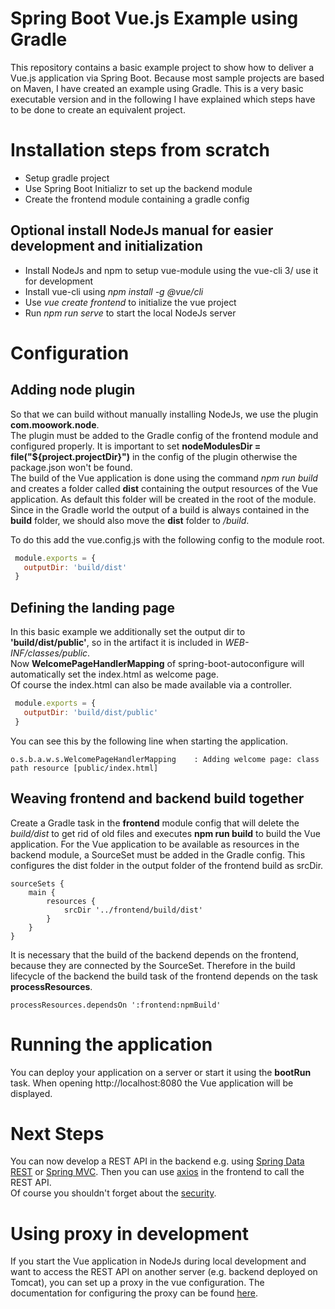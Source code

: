 # Spring Boot Vue.js Example using Gradle
This repository contains a basic example project to show how to deliver a Vue.js application via Spring Boot. Because most sample projects are 
based on Maven, I have created an example using Gradle.
This is a very basic executable version and in the following I have explained which steps have to be 
done to create an equivalent project.

# Installation steps from scratch
* Setup gradle project
* Use Spring Boot Initializr to set up the backend module
* Create the frontend module containing a gradle config

## Optional install NodeJs manual for easier development and initialization
* Install NodeJs and npm to setup vue-module using the vue-cli 3/ use it for development
* Install vue-cli using *npm install -g @vue/cli*
* Use *vue create frontend* to initialize the vue project
* Run *npm run serve* to start the local NodeJs server
 
# Configuration

## Adding node plugin
So that we can build without manually installing NodeJs, we use the plugin **com.moowork.node**.  
The plugin must be added to the Gradle config of the frontend module and configured properly.
It is important to set **nodeModulesDir = file("${project.projectDir}")** in the config of the plugin otherwise the 
package.json won't be found.  
The build of the Vue application is done using the command *npm run build* and creates a folder called **dist** containing 
the output resources of the Vue application. As default this folder will be created in the root of the module.  
Since in the Gradle world the output of a build is always contained in the **build** folder, we should also move the 
**dist** folder to */build*.

 To do this add the vue.config.js with the following config to the module root.
```javascript
 module.exports = {
   outputDir: 'build/dist'
 }
```

## Defining the landing page
In this basic example we additionally set the output dir to **'build/dist/public'**, so in the artifact it is included in *WEB-INF/classes/public*.  
Now **WelcomePageHandlerMapping** of spring-boot-autoconfigure will automatically set the index.html as welcome page.  
Of course the index.html can also be made available via a controller.

```javascript
 module.exports = {
   outputDir: 'build/dist/public'
 }
```

You can see this by the following line when starting the application.
```text
o.s.b.a.w.s.WelcomePageHandlerMapping    : Adding welcome page: class path resource [public/index.html]
```

## Weaving frontend and backend build together
  
Create a Gradle task in the **frontend** module config that will delete the *build/dist* to get rid of old files and executes **npm run build** to build the Vue application. 
For the Vue application to be available as resources in the backend module, a SourceSet must be added in the Gradle config. 
This configures the dist folder in the output folder of the frontend build as srcDir.

```text
sourceSets {
    main {
        resources {
            srcDir '../frontend/build/dist'
        }
    }
}
```
 
It is necessary that the build of the backend depends on the frontend, because they are connected by the SourceSet. Therefore
in the build lifecycle of the backend the build task of the frontend depends on the task **processResources**.
```text
processResources.dependsOn ':frontend:npmBuild'
```

# Running the application
You can deploy your application on a server or start it using the **bootRun** task. When opening http://localhost:8080 the Vue application will be displayed. 

# Next Steps
You can now develop a REST API in the backend e.g. using [Spring Data REST](https://spring.io/projects/spring-data-rest) or [Spring MVC](https://spring.io/guides/tutorials/rest/).
Then you can use [axios](https://github.com/axios/axios) in the frontend to call the REST API.  
Of course you shouldn't forget about the [security](https://spring.io/projects/spring-security).

# Using proxy in development
If you start the Vue application in NodeJs during local development and want to access the REST API on another server 
(e.g. backend deployed on Tomcat), you can set up a proxy in the vue configuration. The documentation for configuring the 
proxy can be found [here](https://cli.vuejs.org/config/#devserver-proxy).
